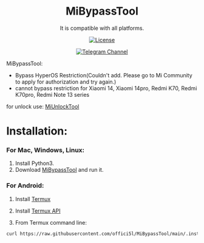 <div align="center">

# MiBypassTool

It is compatible with all platforms.

[![License](https://img.shields.io/badge/License-Apache_2.0-blue.svg)](./LICENSE)

[![Telegram Channel](https://img.shields.io/badge/-telegram-red?color=white&logo=telegram&logoColor=blue)](https://t.me/Offici5l_Channel)

</div>

MiBypassTool:

- Bypass HyperOS Restriction(Couldn't add. Please go to Mi Community to apply for authorization and try again.)
- cannot bypass restriction for Xiaomi 14, Xiaomi 14pro, Redmi K70, Redmi K70pro, Redmi Note 13 series

for unlock use: [MiUnlockTool](https://github.com/offici5l/MiUnlockTool)

# Installation:

### For Mac, Windows, Linux:

1. Install Python3.
2. Download [MiBypassTool](https://codeload.github.com/offici5l/MiBypassTool/zip/refs/heads/main) and run it.

### For Android:

1. Install [Termux](https://github.com/termux/termux-app/releases/download/v0.118.0/termux-app_v0.118.0+github-debug_universal.apk)

2. Install [Termux API](https://github.com/termux/termux-api/releases/download/v0.50.1/termux-api_v0.50.1+github-debug.apk)

3. From Termux command line:
```bash
curl https://raw.githubusercontent.com/offici5l/MiBypassTool/main/.install | bash
```